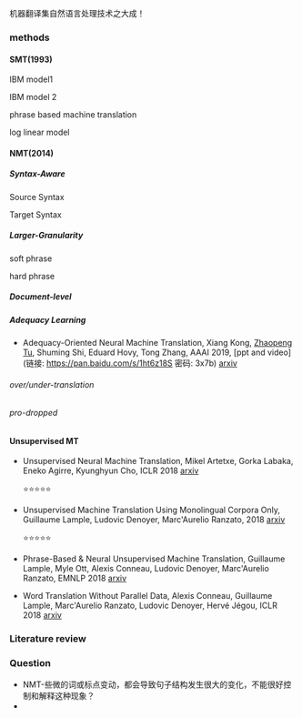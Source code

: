 机器翻译集自然语言处理技术之大成！

### methods

#### SMT(1993)

IBM model1

IBM model 2

phrase based machine translation

log linear model

#### NMT(2014)

##### Syntax-Aware

Source Syntax

Target Syntax

##### Larger-Granularity

soft phrase

hard phrase

##### Document-level

##### Adequacy Learning

+ Adequacy-Oriented Neural Machine Translation, Xiang Kong, [Zhaopeng Tu](http://www.zptu.net/), Shuming Shi, Eduard Hovy, Tong Zhang, AAAI 2019, [ppt and video](链接: https://pan.baidu.com/s/1ht6z18S 密码: 3x7b) [arxiv](https://arxiv.org/abs/1811.08541v1) 

###### over/under-translation



###### pro-dropped



#### Unsupervised MT

- Unsupervised Neural Machine Translation, Mikel Artetxe, Gorka Labaka, Eneko Agirre, Kyunghyun Cho, ICLR 2018 [arxiv](https://arxiv.org/abs/1710.11041)

  :star::star::star::star::star:

- Unsupervised Machine Translation Using Monolingual Corpora Only, Guillaume Lample, Ludovic Denoyer, Marc'Aurelio Ranzato, 2018 [arxiv](https://arxiv.org/abs/1711.00043v1) 

  :star::star::star::star::star:

- Phrase-Based & Neural Unsupervised Machine Translation, Guillaume Lample, Myle Ott, Alexis Conneau, Ludovic Denoyer, Marc'Aurelio Ranzato, EMNLP 2018 [arxiv](https://arxiv.org/abs/1804.07755)

- Word Translation Without Parallel Data, Alexis Conneau, Guillaume Lample, Marc'Aurelio Ranzato, Ludovic Denoyer, Hervé Jégou, ICLR 2018 [arxiv](https://arxiv.org/abs/1710.04087) 



### Literature review





### Question

+ NMT-些微的词或标点变动，都会导致句子结构发生很大的变化，不能很好控制和解释这种现象？
+ 